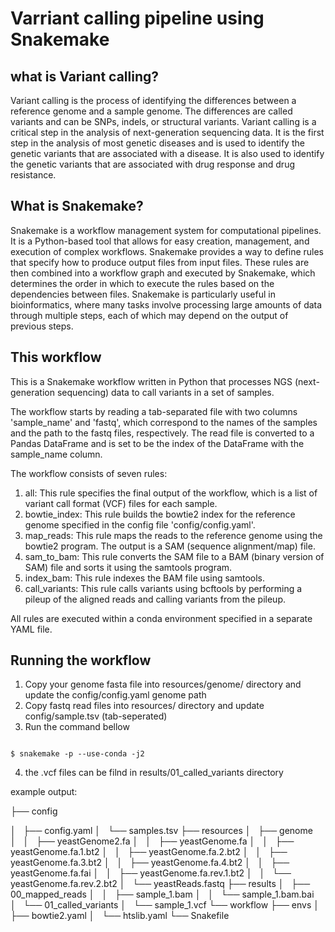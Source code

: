 # Varriant calling pipeline using Snakemake

## what is Variant calling?

Variant calling is the process of identifying the differences between a reference genome and a sample genome. The differences are called variants and can be SNPs, indels, or structural variants. Variant calling is a critical step in the analysis of next-generation sequencing data. It is the first step in the analysis of most genetic diseases and is used to identify the genetic variants that are associated with a disease. It is also used to identify the genetic variants that are associated with drug response and drug resistance.

## What is Snakemake?

Snakemake is a workflow management system for computational pipelines. It is a Python-based tool that allows for easy creation, management, and execution of complex workflows. Snakemake provides a way to define rules that specify how to produce output files from input files. These rules are then combined into a workflow graph and executed by Snakemake, which determines the order in which to execute the rules based on the dependencies between files. Snakemake is particularly useful in bioinformatics, where many tasks involve processing large amounts of data through multiple steps, each of which may depend on the output of previous steps.

## This workflow

This is a Snakemake workflow written in Python that processes NGS (next-generation sequencing) data to call variants in a set of samples.

The workflow starts by reading a tab-separated file with two columns 'sample_name' and 'fastq', which correspond to the names of the samples and the path to the fastq files, respectively. The read file is converted to a Pandas DataFrame and is set to be the index of the DataFrame with the sample_name column.

The workflow consists of seven rules:

1. all: This rule specifies the final output of the workflow, which is a list of variant call format (VCF) files for each sample.
2. bowtie_index: This rule builds the bowtie2 index for the reference genome specified in the config file 'config/config.yaml'.
3. map_reads: This rule maps the reads to the reference genome using the bowtie2 program. The output is a SAM (sequence alignment/map) file.
4. sam_to_bam: This rule converts the SAM file to a BAM (binary version of SAM) file and sorts it using the samtools program.
5. index_bam: This rule indexes the BAM file using samtools.
6. call_variants: This rule calls variants using bcftools by performing a pileup of the aligned reads and calling variants from the pileup.

All rules are executed within a conda environment specified in a separate YAML file.

## Running the workflow

1. Copy your genome fasta file into resources/genome/ directory and update the config/config.yaml genome path
2. Copy fastq read files into resources/ directory and update config/sample.tsv (tab-seperated)
3. Run the command bellow

```console

$ snakemake -p --use-conda -j2

```

4. the .vcf files can be filnd in results/01_called_variants directory

example output:


├── config

│   ├── config.yaml
│   └── samples.tsv
├── resources
│   ├── genome
│   │   ├── yeastGenome2.fa
│   │   ├── yeastGenome.fa
│   │   ├── yeastGenome.fa.1.bt2
│   │   ├── yeastGenome.fa.2.bt2
│   │   ├── yeastGenome.fa.3.bt2
│   │   ├── yeastGenome.fa.4.bt2
│   │   ├── yeastGenome.fa.fai
│   │   ├── yeastGenome.fa.rev.1.bt2
│   │   └── yeastGenome.fa.rev.2.bt2
│   └── yeastReads.fastq
├── results
│   ├── 00_mapped_reads
│   │   ├── sample_1.bam
│   │   └── sample_1.bam.bai
│   └── 01_called_variants
│       └── sample_1.vcf
└── workflow
    ├── envs
    │   ├── bowtie2.yaml
    │   └── htslib.yaml
    └── Snakefile
